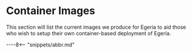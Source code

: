 <!-- SPDX-License-Identifier: CC-BY-4.0 -->
<!-- Copyright Contributors to the ODPi Egeria project. -->

# Container Images


This section will list the current images we produce for Egeria to aid those who wish to setup their own container-based deployment of Egeria.

----8<-- "snippets/abbr.md"
